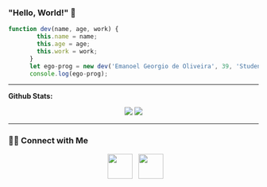 ### "Hello, World!" 👋

``` js
function dev(name, age, work) {
        this.name = name;
        this.age = age;
        this.work = work;
      }
      let ego-prog = new dev('Emanoel Georgio de Oliveira', 39, 'Student');
      console.log(ego-prog);
```

---

**Github Stats:**

<p align="center">
  
  <img src="https://github-readme-stats.vercel.app/api?username=ego-prog&hide=stars&show_icons=true&theme=dracula&line_height=32">
  <img src="https://github-readme-stats.vercel.app/api/top-langs/?username=ego-prog&count_private=true&theme=dracula">

</p>

---
<h3> 🤝🏻 Connect with Me </h3>

<p align="center">
&nbsp; <a href="https://www.linkedin.com/in/emanoel-oliveira/" target="_blank" rel="noopener noreferrer"><img src="https://img.icons8.com/plasticine/100/000000/linkedin.png" width="50" /></a>
&nbsp; <a href="mailto:emanoel.oliveira@fatec.sp.gov.br" target="_blank" rel="noopener noreferrer"><img src="https://img.icons8.com/plasticine/100/000000/new-post.png" width="50" /></a>
</p>
